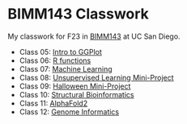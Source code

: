 # BIMM143 Classwork
My classwork for F23 in [BIMM143](https://bioboot.github.io/bimm143_F23/) at UC San Diego.

- Class 05: [Intro to GGPlot](https://github.com/hlnel/bimm143_github/blob/main/class05/class05.md)
- Class 06: [R functions](https://github.com/hlnel/bimm143_github/blob/main/class06/class06.md)
- Class 07: [Machine Learning](https://github.com/hlnel/bimm143_github/blob/main/class07/class07.md)
- Class 08: [Unsupervised Learning Mini-Project](https://github.com/hlnel/bimm143_github/blob/main/class08/class08.md)
- Class 09: [Halloween Mini-Project](https://github.com/hlnel/bimm143_github/blob/main/class09/class09.md)
- Class 10: [Structural Bioinformatics](https://github.com/hlnel/bimm143_github/blob/main/class10/class10.md)
- Class 11: [AlphaFold2](https://github.com/hlnel/bimm143_github/blob/main/class11/class11.md)
- Class 12: [Genome Informatics](https://github.com/hlnel/bimm143_github/blob/main/class12/class12.md)
